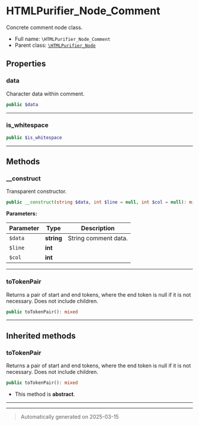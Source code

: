 
# HTMLPurifier_Node_Comment

Concrete comment node class.



* Full name: `\HTMLPurifier_Node_Comment`
* Parent class: [`\HTMLPurifier_Node`](./HTMLPurifier_Node.md)



## Properties


### data

Character data within comment.

```php
public $data
```






***

### is_whitespace



```php
public $is_whitespace
```






***

## Methods


### __construct

Transparent constructor.

```php
public __construct(string $data, int $line = null, int $col = null): mixed
```








**Parameters:**

| Parameter | Type | Description |
|-----------|------|-------------|
| `$data` | **string** | String comment data. |
| `$line` | **int** |  |
| `$col` | **int** |  |





***

### toTokenPair

Returns a pair of start and end tokens, where the end token
is null if it is not necessary. Does not include children.

```php
public toTokenPair(): mixed
```












***


## Inherited methods


### toTokenPair

Returns a pair of start and end tokens, where the end token
is null if it is not necessary. Does not include children.

```php
public toTokenPair(): mixed
```




* This method is **abstract**.







***


***
> Automatically generated on 2025-03-15
